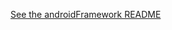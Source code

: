 [See the androidFramework README](https://github.com/madison-vincent/DemoAppiumFramework/tree/androidFramework#readme)
